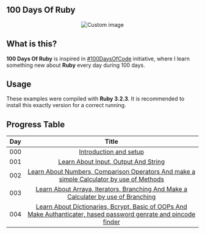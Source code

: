 ## 100 Days Of Ruby

<p align="center">
  <img src="https://raw.github.com/marcosvbras/100-days-of-ruby/master/images/ruby.png" alt="Custom image"/>
</p>

## What is this?

**100 Days Of Ruby** is inspired in [#100DaysOfCode](https://medium.freecodecamp.org/join-the-100daysofcode-556ddb4579e4) initiative, where I learn something new about **Ruby** every day during 100 days.


## Usage

These examples were compiled with **Ruby 3.2.3**. It is recommended to install this exactly version for a correct running.


## Progress Table


| Day | Title      |
| --- |:----------: |
| 000 | [Introduction and setup ](days0/setup.md) |
| 001 | [Learn About Input, Output And String ](days1) |
| 002 | [Learn About Numbers, Comparison Operators And make a simple Calculator by use of Methods](days2) |
| 003 | [Learn About Arraya, Iterators, Branching And Make a Calculater by use of Branching ](days3) |
| 004 | [Learn About Dictionaries, Bcrypt, Basic of OOPs And Make Authanticater, hased password genrate and pincode finder](days4) |


